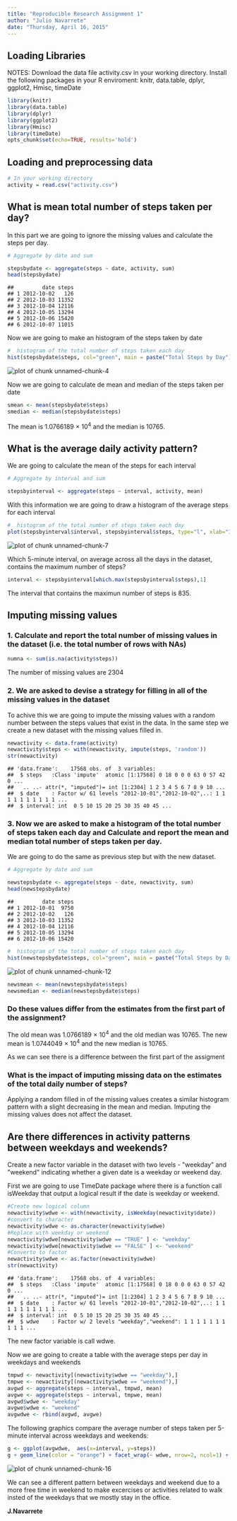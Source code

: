 ```yaml
---
title: "Reproducible Research Assignment 1"
author: "Julio Navarrete"
date: "Thursday, April 16, 2015"
---
```

## Loading Libraries

NOTES:  Download the data file activity.csv in your working directory.
        Install the following packages in your R enviroment:
        knitr, data.table, dplyr, ggplot2, Hmisc, timeDate
        

```r
library(knitr)
library(data.table)
library(dplyr)
library(ggplot2)
library(Hmisc)
library(timeDate)
opts_chunk$set(echo=TRUE, results='hold')
```


## Loading and preprocessing data


```r
# In your working directory
activity = read.csv("activity.csv")
```

## What is mean total number of steps taken per day?

In this part we are going to ignore the missing values and calculate the steps per day.


```r
# Aggregate by date and sum

stepsbydate <- aggregate(steps ~ date, activity, sum)
head(stepsbydate)
```

```
##         date steps
## 1 2012-10-02   126
## 2 2012-10-03 11352
## 3 2012-10-04 12116
## 4 2012-10-05 13294
## 5 2012-10-06 15420
## 6 2012-10-07 11015
```

Now we are going to make an histogram of the steps taken by date


```r
#  histogram of the total number of steps taken each day
hist(stepsbydate$steps, col="green", main = paste("Total Steps by Day"), xlab = "Number of Steps")
```

![plot of chunk unnamed-chunk-4](figure/unnamed-chunk-4-1.png) 

Now we are going to calculate de mean and median of the steps taken per date


```r
smean <- mean(stepsbydate$steps)
smedian <- median(stepsbydate$steps)
```
The mean is 1.0766189 &times; 10<sup>4</sup> and the median is 10765.

## What is the average daily activity pattern?

We are going to calculate the mean of the steps for each interval


```r
# Aggregate by interval and sum

stepsbyinterval <- aggregate(steps ~ interval, activity, mean)
```

With this information we are going to draw a histogram of the average steps for each interval


```r
#  histogram of the total number of steps taken each day
plot(stepsbyinterval$interval, stepsbyinterval$steps, type="l", xlab="Intervals", ylab="Number of Steps", main="Average Number of Steps by Interval")
```

![plot of chunk unnamed-chunk-7](figure/unnamed-chunk-7-1.png) 

Which 5-minute interval, on average across all the days in the dataset, contains the maximum number of steps?


```r
interval <- stepsbyinterval[which.max(stepsbyinterval$steps),1]
```

The interval that contains the maximun number of steps is 835.


## Imputing missing values

### 1. Calculate and report the total number of missing values in the dataset (i.e. the total number of rows with NAs)


```r
numna <- sum(is.na(activity$steps))
```

The number of missing values are 2304

### 2. We are asked to devise a strategy for filling in all of the missing values in the dataset

To achive this we are going to impute the missing values with a random number between the steps values that exist
in the data. In the same step we create a new dataset with the missing values filled in.


```r
newactivity <- data.frame(activity)
newactivity$steps <- with(newactivity, impute(steps, 'random'))
str(newactivity)
```

```
## 'data.frame':	17568 obs. of  3 variables:
##  $ steps   :Class 'impute'  atomic [1:17568] 0 18 0 0 0 63 0 57 42 0 ...
##   .. ..- attr(*, "imputed")= int [1:2304] 1 2 3 4 5 6 7 8 9 10 ...
##  $ date    : Factor w/ 61 levels "2012-10-01","2012-10-02",..: 1 1 1 1 1 1 1 1 1 1 ...
##  $ interval: int  0 5 10 15 20 25 30 35 40 45 ...
```

### 3. Now we are asked to make a histogram of the total number of steps taken each day and Calculate and report the mean and median total number of steps taken per day.

We are going to do the same as previous step but with the new dataset.


```r
# Aggregate by date and sum

newstepsbydate <- aggregate(steps ~ date, newactivity, sum)
head(newstepsbydate)
```

```
##         date steps
## 1 2012-10-01  9750
## 2 2012-10-02   126
## 3 2012-10-03 11352
## 4 2012-10-04 12116
## 5 2012-10-05 13294
## 6 2012-10-06 15420
```


```r
#  histogram of the total number of steps taken each day
hist(newstepsbydate$steps, col="green", main = paste("Total Steps by Day"), xlab = "Number of Steps")
```

![plot of chunk unnamed-chunk-12](figure/unnamed-chunk-12-1.png) 


```r
newsmean <- mean(newstepsbydate$steps)
newsmedian <- median(newstepsbydate$steps)
```

### Do these values differ from the estimates from the first part of the assignment?

The old mean was 1.0766189 &times; 10<sup>4</sup> and the old median was 10765.
The new mean is 1.0744049 &times; 10<sup>4</sup> and the new median is 10765.

As we can see there is a difference between the first part of the assigment

### What is the impact of imputing missing data on the estimates of the total daily number of steps?
Applying a random filled in of the missing values creates a similar histogram pattern with a slight decreasing in the mean and median. Imputing the missing values does not affect the dataset.

## Are there differences in activity patterns between weekdays and weekends?

Create a new factor variable in the dataset with two levels - "weekday" and "weekend" indicating whether a given date is a weekday or weekend day.

First we are going to use TimeDate package where there is a function call isWeekday that output a logical result if the date is weekday or weekend.


```r
#Create new logical column
newactivity$wdwe <- with(newactivity, isWeekday(newactivity$date))
#convert to character
newactivity$wdwe <- as.character(newactivity$wdwe)
#Replace with weekday or weekend
newactivity$wdwe[newactivity$wdwe == "TRUE" ] <- "weekday"
newactivity$wdwe[newactivity$wdwe == "FALSE" ] <- "weekend"
#Converto to factor
newactivity$wdwe <- as.factor(newactivity$wdwe)
str(newactivity)
```

```
## 'data.frame':	17568 obs. of  4 variables:
##  $ steps   :Class 'impute'  atomic [1:17568] 0 18 0 0 0 63 0 57 42 0 ...
##   .. ..- attr(*, "imputed")= int [1:2304] 1 2 3 4 5 6 7 8 9 10 ...
##  $ date    : Factor w/ 61 levels "2012-10-01","2012-10-02",..: 1 1 1 1 1 1 1 1 1 1 ...
##  $ interval: int  0 5 10 15 20 25 30 35 40 45 ...
##  $ wdwe    : Factor w/ 2 levels "weekday","weekend": 1 1 1 1 1 1 1 1 1 1 ...
```

The new factor variable is call wdwe.

Now we are going to create a table with the average steps per day in weekdays and weekends


```r
tmpwd <- newactivity[(newactivity$wdwe == "weekday"),]
tmpwe <- newactivity[(newactivity$wdwe == "weekend"),]
avgwd <- aggregate(steps ~ interval, tmpwd, mean)
avgwe <- aggregate(steps ~ interval, tmpwe, mean)
avgwd$wdwe <- "weekday"
avgwe$wdwe <- "weekend"
avgwdwe <- rbind(avgwd, avgwe)
```

The following graphics compare the average number of steps taken per 5-minute interval across weekdays and weekends:


```r
g <- ggplot(avgwdwe,  aes(x=interval, y=steps))
g + geom_line(color = "orange") + facet_wrap(~ wdwe, nrow=2, ncol=1) + labs(x="Interval", y="Number of steps") + theme_bw()
```

![plot of chunk unnamed-chunk-16](figure/unnamed-chunk-16-1.png) 

We can see a different pattern between weekdays and weekend due to a more free time in weekend to make excercises or activities related to walk insted of the weekdays that we mostly stay in the office.


**J.Navarrete**

